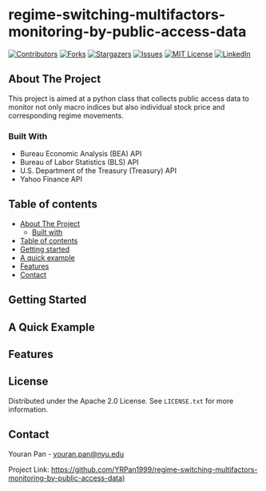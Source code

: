 # regime-switching-multifactors-monitoring-by-public-access-data

<!-- PROJECT SHIELDS -->
[![Contributors][contributors-shield]][contributors-url]
[![Forks][forks-shield]][forks-url]
[![Stargazers][stars-shield]][stars-url]
[![Issues][issues-shield]][issues-url]
[![MIT License][license-shield]][license-url]
[![LinkedIn][linkedin-shield]][linkedin-url]



<!-- ABOUT THE PROJECT -->
## About The Project

This project is aimed at a python class that collects public access data to monitor not only macro indices but also individual stock price and corresponding regime movements.

### Built With

* Bureau Economic Analysis (BEA) API
* Bureau of Labor Statistics (BLS) API
* U.S. Department of the Treasury (Treasury) API
* Yahoo Finance API



<!-- TABLE OF CONTENTS -->
## Table of contents

-   [About The Project](#about-the-project)
    -   [Built with](#built-with)
-   [Table of contents](#table-of-contents)
-   [Getting started](#getting-started)
-   [A quick example](#a-quick-example)
-   [Features](#features)
-   [Contact](#contact)



<!-- GETTING STARTED -->
## Getting Started



<!-- QUICK EXAMPLES -->
## A Quick Example



<!-- FEATURES -->
## Features



<!-- LICENSE -->
## License

Distributed under the Apache 2.0 License. See `LICENSE.txt` for more information.



<!-- CONTACT -->
## Contact

Youran Pan - youran.pan@nyu.edu

Project Link: [https://github.com/YRPan1999/regime-switching-multifactors-monitoring-by-public-access-data)](https://github.com/YRPan1999/regime-switching-multifactors-monitoring-by-public-access-data)



<!-- MARKDOWN LINKS & IMAGES -->
<!-- https://www.markdownguide.org/basic-syntax/#reference-style-links -->
[contributors-shield]: https://img.shields.io/github/contributors/YRPan1999/regime-switching-multifactors-monitoring-by-public-access-data.svg?style=for-the-badge
[contributors-url]: https://github.com/YRPan1999/regime-switching-multifactors-monitoring-by-public-access-data/graphs/contributors
[forks-shield]: https://img.shields.io/github/forks/YRPan1999/regime-switching-multifactors-monitoring-by-public-access-data.svg?style=for-the-badge
[forks-url]: https://github.com/YRPan1999/regime-switching-multifactors-monitoring-by-public-access-data/network/members
[stars-shield]: https://img.shields.io/github/stars/YRPan1999/regime-switching-multifactors-monitoring-by-public-access-data.svg?style=for-the-badge
[stars-url]: https://github.com/YRPan1999/regime-switching-multifactors-monitoring-by-public-access-data/stargazers
[issues-shield]: https://img.shields.io/github/issues/YRPan1999/regime-switching-multifactors-monitoring-by-public-access-data.svg?style=for-the-badge
[issues-url]: https://github.com/YRPan1999/regime-switching-multifactors-monitoring-by-public-access-data/issues
[license-shield]: https://img.shields.io/github/license/YRPan1999/regime-switching-multifactors-monitoring-by-public-access-data.svg?style=for-the-badge
[license-url]: https://github.com/YRPan1999/regime-switching-multifactors-monitoring-by-public-access-data/blob/master/LICENSE.txt
[linkedin-shield]: https://img.shields.io/badge/-LinkedIn-black.svg?style=for-the-badge&logo=linkedin&colorB=555
[linkedin-url]: https://linkedin.com/in/youran-pan
